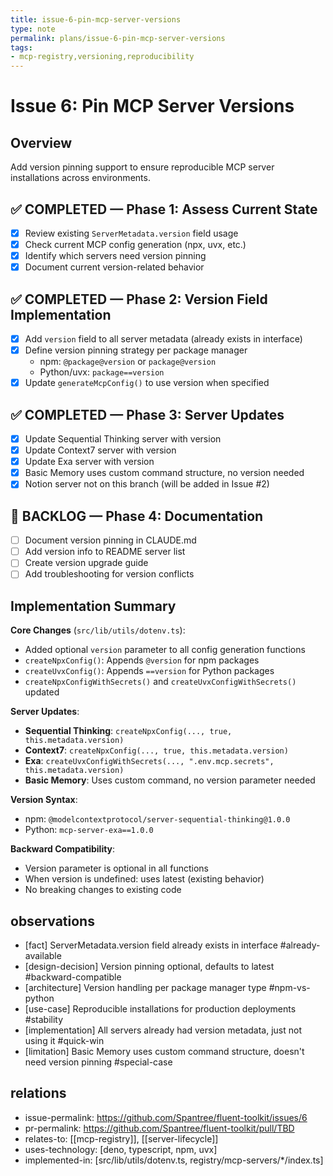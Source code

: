 ```yaml
---
title: issue-6-pin-mcp-server-versions
type: note
permalink: plans/issue-6-pin-mcp-server-versions
tags:
- mcp-registry,versioning,reproducibility
---
```


# Issue 6: Pin MCP Server Versions

## Overview

Add version pinning support to ensure reproducible MCP server installations across environments.

## ✅ COMPLETED — Phase 1: Assess Current State

- [x] Review existing `ServerMetadata.version` field usage
- [x] Check current MCP config generation (npx, uvx, etc.)
- [x] Identify which servers need version pinning
- [x] Document current version-related behavior

## ✅ COMPLETED — Phase 2: Version Field Implementation

- [x] Add `version` field to all server metadata (already exists in interface)
- [x] Define version pinning strategy per package manager
  - npm: `@package@version` or `package@version`
  - Python/uvx: `package==version`
- [x] Update `generateMcpConfig()` to use version when specified

## ✅ COMPLETED — Phase 3: Server Updates

- [x] Update Sequential Thinking server with version
- [x] Update Context7 server with version
- [x] Update Exa server with version
- [x] Basic Memory uses custom command structure, no version needed
- [x] Notion server not on this branch (will be added in Issue #2)

## 📌 BACKLOG — Phase 4: Documentation

- [ ] Document version pinning in CLAUDE.md
- [ ] Add version info to README server list
- [ ] Create version upgrade guide
- [ ] Add troubleshooting for version conflicts

## Implementation Summary

**Core Changes** (`src/lib/utils/dotenv.ts`):

- Added optional `version` parameter to all config generation functions
- `createNpxConfig()`: Appends `@version` for npm packages
- `createUvxConfig()`: Appends `==version` for Python packages
- `createNpxConfigWithSecrets()` and `createUvxConfigWithSecrets()` updated

**Server Updates**:

- **Sequential Thinking**: `createNpxConfig(..., true, this.metadata.version)`
- **Context7**: `createNpxConfig(..., true, this.metadata.version)`
- **Exa**: `createUvxConfigWithSecrets(..., ".env.mcp.secrets", this.metadata.version)`
- **Basic Memory**: Uses custom command, no version parameter needed

**Version Syntax**:

- npm: `@modelcontextprotocol/server-sequential-thinking@1.0.0`
- Python: `mcp-server-exa==1.0.0`

**Backward Compatibility**:

- Version parameter is optional in all functions
- When version is undefined: uses latest (existing behavior)
- No breaking changes to existing code

## observations

- [fact] ServerMetadata.version field already exists in interface #already-available
- [design-decision] Version pinning optional, defaults to latest #backward-compatible
- [architecture] Version handling per package manager type #npm-vs-python
- [use-case] Reproducible installations for production deployments #stability
- [implementation] All servers already had version metadata, just not using it #quick-win
- [limitation] Basic Memory uses custom command structure, doesn't need version pinning #special-case

## relations

- issue-permalink: https://github.com/Spantree/fluent-toolkit/issues/6
- pr-permalink: https://github.com/Spantree/fluent-toolkit/pull/TBD
- relates-to: [[mcp-registry]], [[server-lifecycle]]
- uses-technology: [deno, typescript, npm, uvx]
- implemented-in: [src/lib/utils/dotenv.ts, registry/mcp-servers/*/index.ts]
